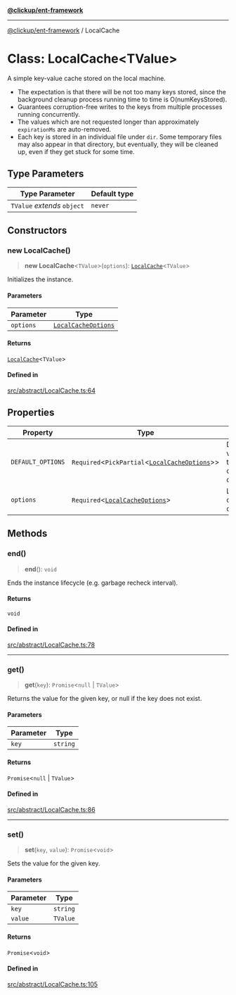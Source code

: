 [**@clickup/ent-framework**](../README.md)

***

[@clickup/ent-framework](../globals.md) / LocalCache

# Class: LocalCache\<TValue\>

A simple key-value cache stored on the local machine.

- The expectation is that there will be not too many keys stored, since the
  background cleanup process running time to time is O(numKeysStored).
- Guarantees corruption-free writes to the keys from multiple processes
  running concurrently.
- The values which are not requested longer than approximately `expirationMs`
  are auto-removed.
- Each key is stored in an individual file under `dir`. Some temporary files
  may also appear in that directory, but eventually, they will be cleaned up,
  even if they get stuck for some time.

## Type Parameters

| Type Parameter | Default type |
| ------ | ------ |
| `TValue` *extends* `object` | `never` |

## Constructors

### new LocalCache()

> **new LocalCache**\<`TValue`\>(`options`): [`LocalCache`](LocalCache.md)\<`TValue`\>

Initializes the instance.

#### Parameters

| Parameter | Type |
| ------ | ------ |
| `options` | [`LocalCacheOptions`](../interfaces/LocalCacheOptions.md) |

#### Returns

[`LocalCache`](LocalCache.md)\<`TValue`\>

#### Defined in

[src/abstract/LocalCache.ts:64](https://github.com/clickup/ent-framework/blob/master/src/abstract/LocalCache.ts#L64)

## Properties

| Property | Type | Description |
| ------ | ------ | ------ |
| `DEFAULT_OPTIONS` | `Required`\<`PickPartial`\<[`LocalCacheOptions`](../interfaces/LocalCacheOptions.md)\>\> | Default values for the constructor options. |
| `options` | `Required`\<[`LocalCacheOptions`](../interfaces/LocalCacheOptions.md)\> | LocalCache configuration options. |

## Methods

### end()

> **end**(): `void`

Ends the instance lifecycle (e.g. garbage recheck interval).

#### Returns

`void`

#### Defined in

[src/abstract/LocalCache.ts:78](https://github.com/clickup/ent-framework/blob/master/src/abstract/LocalCache.ts#L78)

***

### get()

> **get**(`key`): `Promise`\<`null` \| `TValue`\>

Returns the value for the given key, or null if the key does not exist.

#### Parameters

| Parameter | Type |
| ------ | ------ |
| `key` | `string` |

#### Returns

`Promise`\<`null` \| `TValue`\>

#### Defined in

[src/abstract/LocalCache.ts:86](https://github.com/clickup/ent-framework/blob/master/src/abstract/LocalCache.ts#L86)

***

### set()

> **set**(`key`, `value`): `Promise`\<`void`\>

Sets the value for the given key.

#### Parameters

| Parameter | Type |
| ------ | ------ |
| `key` | `string` |
| `value` | `TValue` |

#### Returns

`Promise`\<`void`\>

#### Defined in

[src/abstract/LocalCache.ts:105](https://github.com/clickup/ent-framework/blob/master/src/abstract/LocalCache.ts#L105)
